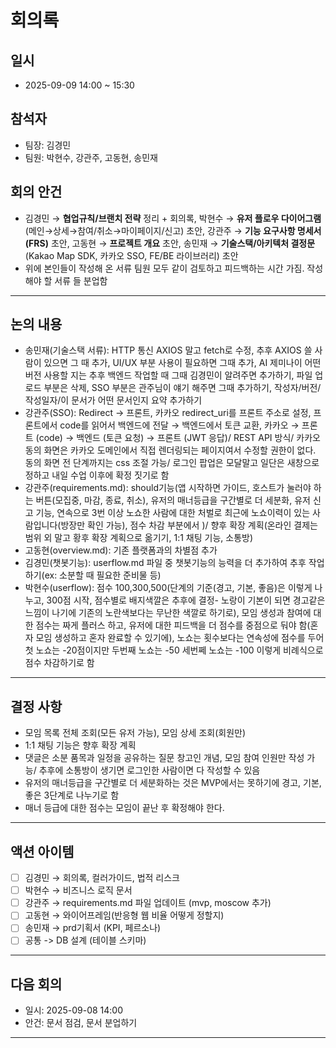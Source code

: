 # 회의록

## 일시
- 2025-09-09 14:00 ~ 15:30

## 참석자
- 팀장: 김경민
- 팀원: 박현수, 강관주, 고동현, 송민재

## 회의 안건
- 김경민 → **협업규칙/브랜치 전략** 정리 + 회의록, 박현수 → **유저 플로우 다이어그램**(메인→상세→참여/취소→마이페이지/신고) 초안, 강관주 → **기능 요구사항 명세서(FRS)** 초안, 고동현 → **프로젝트 개요** 초안, 송민재 → **기술스택/아키텍처 결정문**(Kakao Map SDK, 카카오 SSO, FE/BE 라이브러리) 초안
- 위에 본인들이 작성해 온 서류 팀원 모두 같이 검토하고 피드백하는 시간 가짐. 작성해야 할 서류 들 분업함

---

## 논의 내용
- 송민재(기술스택 서류): HTTP 통신 AXIOS 말고 fetch로 수정, 추후 AXIOS 쓸 사람이 있으면 그 때 추가, UI/UX 부분 사용이 필요하면 그때 추가, AI 제미나이 어떤 버전 사용할 지는 추후 백엔드 작업할 때 그때 김경민이 알려주면 추가하기, 파일 업로드 부분은 삭제, SSO 부분은 관주님이 얘기 해주면 그때 추가하기, 작성자/버전/작성일자/이 문서가 어떤 문서인지 요약 추가하기
- 강관주(SSO): Redirect → 프론트, 카카오 redirect_uri를 프론트 주소로 설정, 프론트에서 code를 읽어서 백엔드에 전달 → 백엔드에서 토큰 교환, 카카오 → 프론트 (code) → 백엔드 (토큰 요청) → 프론트 (JWT 응답)/ REST API 방식/ 카카오 동의 화면은 카카오 도메인에서 직접 렌더링되는 페이지여서 수정할 권한이 없다. 동의 화면 전 단계까지는 css 조절 가능/ 로그인 팝업은 모달말고 일단은 새창으로 정하고 내일 수업 이후에 확정 짓기로 함
- 강관주(requirements.md): should기능(앱 시작하면 가이드, 호스트가 눌러야 하는 버튼(모집중, 마감, 종료, 취소), 유저의 매너등급을 구간별로 더 세분화, 유저 신고 기능, 연속으로 3번 이상 노쇼한 사람에 대한 처벌로 최근에 노쇼이력이 있는 사람입니다(방장만 확인 가능), 점수 차감 부분에서  )/ 향후 확장 계획(온라인 결제는 범위 외 말고 황후 확장 계획으로 옮기기, 1:1 채팅 기능, 소통방)
- 고동현(overview.md): 기존 플랫폼과의 차별점 추가
- 김경민(챗봇기능): userflow.md 파일 중 챗봇기능의 능력을 더 추가하여 추후 작업하기(ex: 소분할 때 필요한 준비물 등)
- 박현수(userflow): 점수 100,300,500(단계의 기준(경고, 기본, 좋음)은 이렇게 나누고, 300점 시작, 점수별로 배지색깔은 추후에 결정- 노랑이 기본이 되면 경고같은 느낌이 나기에 기존의 노란색보다는 무난한 색깔로 하기로), 모임 생성과 참여에 대한 점수는 짜게 플러스 하고, 유저에 대한 피드백을 더 점수를 중점으로 둬야 함(혼자 모임 생성하고 혼자 완료할 수 있기에), 노쇼는 횟수보다는 연속성에 점수를 두어 첫 노쇼는 -20점이지만 두번째 노쇼는 -50 세번쩨 노쇼는 -100 이렇게 비례식으로 점수 차감하기로 함

---

## 결정 사항
- 모임 목록 전체 조회(모든 유저 가능), 모임 상세 조회(회원만)
- 1:1 채팅 기능은 향후 확장 계획
- 댓글은 소분 품목과 일정을 공유하는 질문 창고인 개념, 모임 참여 인원만 작성 가능/ 추후에 소통방이 생기면 로그인한 사람이면 다 작성할 수 있음
- 유저의 매너등급을 구간별로 더 세분화하는 것은 MVP에서는 못하기에 경고, 기본, 좋은 3단계로 나누기로 함 
- 매너 등급에 대한 점수는 모임이 끝난 후 확정해야 한다.

---

## 액션 아이템
- [ ] 김경민 → 회의록, 컬러가이드, 법적 리스크
- [ ] 박현수 → 비즈니스 로직 문서
- [ ] 강관주 → requirements.md 파일 업데이트 (mvp, moscow 추가)
- [ ] 고동현 → 와이어프레임(반응형 웹 비율 어떻게 정할지)
- [ ] 송민재 → prd기획서 (KPI, 페르소나)
- [ ] 공통 -> DB 설계 (테이블 스키마)

---

## 다음 회의
- 일시: 2025-09-08 14:00
- 안건: 문서 점검, 문서 분업하기
---
